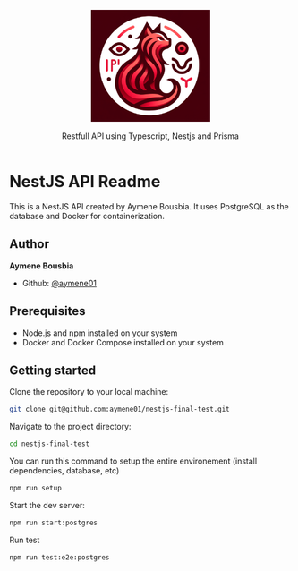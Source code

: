 <p align="center">
  <picture>
    <source srcset="./assets/logo.png">
    <img alt="Nestjs API Logo" height="200px" src="./assets/logo.png"> <!-- Logo height increased from 60px to 120px -->
  </picture>
  <p align="center">
    Restfull API using Typescript, Nestjs and Prisma
    <br />
    <br />
  </p>
</p>

# NestJS API Readme

This is a NestJS API created by Aymene Bousbia. It uses PostgreSQL as the database and Docker for containerization.

## Author

**Aymene Bousbia**
- Github: [@aymene01](https://github.com/aymene01)

## Prerequisites

-   Node.js and npm installed on your system
-   Docker and Docker Compose installed on your system

## Getting started

Clone the repository to your local machine:

```bash
git clone git@github.com:aymene01/nestjs-final-test.git
```

Navigate to the project directory:

```bash
cd nestjs-final-test
```

You can run this command to setup the entire environement (install dependencies, database, etc)
```bash
npm run setup
```

Start the dev server:

```bash
npm run start:postgres
```

Run test

```bash
npm run test:e2e:postgres
```
